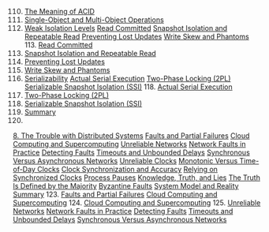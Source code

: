 110. [The Meaning of ACID](ch07.html#sec_transactions_acid)
111. [Single-Object and Multi-Object Operations](ch07.html#sec_transactions_multi_object)
112. [Weak Isolation Levels](ch07.html#sec_transactions_isolation_levels)
[Read Committed](ch07.html#sec_transactions_read_committed)
[Snapshot Isolation and Repeatable Read](ch07.html#sec_transactions_snapshot_isolation)
[Preventing Lost Updates](ch07.html#sec_transactions_lost_update)
[Write Skew and Phantoms](ch07.html#sec_transactions_write_skew) 113. [Read Committed](ch07.html#sec_transactions_read_committed)
114. [Snapshot Isolation and Repeatable Read](ch07.html#sec_transactions_snapshot_isolation)
115. [Preventing Lost Updates](ch07.html#sec_transactions_lost_update)
116. [Write Skew and Phantoms](ch07.html#sec_transactions_write_skew)
117. [Serializability](ch07.html#sec_transactions_serializability)
[Actual Serial Execution](ch07.html#sec_transactions_serial)
[Two-Phase Locking (2PL)](ch07.html#sec_transactions_2pl)
[Serializable Snapshot Isolation (SSI)](ch07.html#sec_transactions_ssi) 118. [Actual Serial Execution](ch07.html#sec_transactions_serial)
119. [Two-Phase Locking (2PL)](ch07.html#sec_transactions_2pl)
120. [Serializable Snapshot Isolation (SSI)](ch07.html#sec_transactions_ssi)
121. [Summary](ch07.html#idm140605761661232)
122. 
[8. The Trouble with Distributed Systems](ch08.html#ch_distributed) [Faults and Partial Failures](ch08.html#sec_distributed_partial_failure)
[Cloud Computing and Supercomputing](ch08.html#sec_distributed_cloud_vs_hpc) [Unreliable Networks](ch08.html#sec_distributed_networks)
[Network Faults in Practice](ch08.html#sec_distributed_network_faults)
[Detecting Faults](ch08.html#idm140605761036064)
[Timeouts and Unbounded Delays](ch08.html#sec_distributed_queueing)
[Synchronous Versus Asynchronous Networks](ch08.html#sec_distributed_sync_networks) [Unreliable Clocks](ch08.html#sec_distributed_clocks)
[Monotonic Versus Time-of-Day Clocks](ch08.html#sec_distributed_monotonic_timeofday)
[Clock Synchronization and Accuracy](ch08.html#sec_distributed_clock_accuracy)
[Relying on Synchronized Clocks](ch08.html#sec_distributed_clocks_relying)
[Process Pauses](ch08.html#sec_distributed_clocks_pauses) [Knowledge, Truth, and Lies](ch08.html#sec_distributed_truth)
[The Truth Is Defined by the Majority](ch08.html#sec_distributed_majority)
[Byzantine Faults](ch08.html#sec_distributed_byzantine)
[System Model and Reality](ch08.html#sec_distributed_system_model) [Summary](ch08.html#idm140605760452688) 123. [Faults and Partial Failures](ch08.html#sec_distributed_partial_failure)
[Cloud Computing and Supercomputing](ch08.html#sec_distributed_cloud_vs_hpc) 124. [Cloud Computing and Supercomputing](ch08.html#sec_distributed_cloud_vs_hpc)
125. [Unreliable Networks](ch08.html#sec_distributed_networks)
[Network Faults in Practice](ch08.html#sec_distributed_network_faults)
[Detecting Faults](ch08.html#idm140605761036064)
[Timeouts and Unbounded Delays](ch08.html#sec_distributed_queueing)
[Synchronous Versus Asynchronous Networks](ch08.html#sec_distributed_sync_networks)